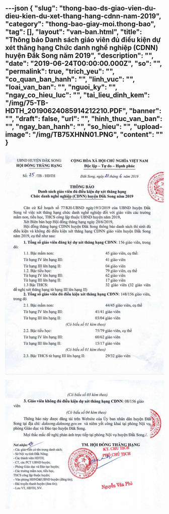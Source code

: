 ---json
{
    "slug": "thong-bao-ds-giao-vien-du-dieu-kien-du-xet-thang-hang-cdnn-nam-2019",
    "category": "thong-bao-giay-moi.thong-bao",
    "tag": [],
    "layout": "van-ban.html",
    "title": "Thông báo Danh sách giáo viên đủ điều kiện dự xét thăng hạng Chức danh nghề nghiệp (CDNN) huyện Đắk Song năm 2019",
    "description": "",
    "date": "2019-06-24T00:00:00.000Z",
    "so": "",
    "permalink": true,
    "trich_yeu": "",
    "co_quan_ban_hanh": "",
    "linh_vuc": "",
    "loai_van_ban": "",
    "nguoi_ky": "",
    "ngay_co_hieu_luc": "",
    "tai_lieu_dinh_kem": "/img/75-TB-HDTH_20190624085914212210.PDF",
    "banner": "",
    "draft": false,
    "url": "",
    "hinh_thuc_van_ban": "",
    "ngay_ban_hanh": "",
    "so_hieu": "",
    "upload-image": "/img/TB75XHNN01.PNG",
    "__content__": ""
}
---
<p><img alt="" src="/img/TB75XHNN.PNG" /></p>

<p><img alt="" src="/img/TB75XHNN01.PNG" /></p>
